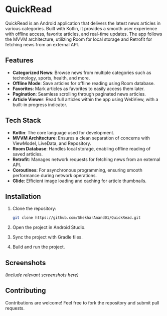 # QuickRead

QuickRead is an Android application that delivers the latest news articles in various categories. Built with Kotlin, it provides a smooth user experience with offline access, favorite articles, and real-time updates. The app follows the MVVM architecture, utilizing Room for local storage and Retrofit for fetching news from an external API.

## Features

- **Categorized News**: Browse news from multiple categories such as technology, sports, health, and more.
- **Offline Mode**: Save articles for offline reading using Room database.
- **Favorites**: Mark articles as favorites to easily access them later.
- **Pagination**: Seamless scrolling through paginated news articles.
- **Article Viewer**: Read full articles within the app using WebView, with a built-in progress indicator.

## Tech Stack

- **Kotlin**: The core language used for development.
- **MVVM Architecture**: Ensures a clean separation of concerns with ViewModel, LiveData, and Repository.
- **Room Database**: Handles local storage, enabling offline reading of saved articles.
- **Retrofit**: Manages network requests for fetching news from an external API.
- **Coroutines**: For asynchronous programming, ensuring smooth performance during network operations.
- **Glide**: Efficient image loading and caching for article thumbnails.

## Installation

1. Clone the repository:
    ```bash
    git clone https://github.com/ShekharAnand01/QuickRead.git
    ```

2. Open the project in Android Studio.

3. Sync the project with Gradle files.

4. Build and run the project.

## Screenshots

*(Include relevant screenshots here)*

## Contributing

Contributions are welcome! Feel free to fork the repository and submit pull requests.

